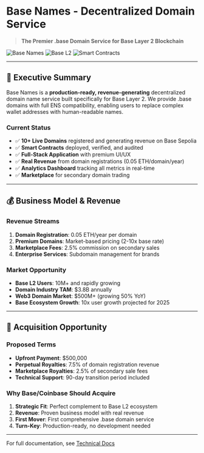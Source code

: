 # Base Names - Decentralized Domain Service

> **The Premier .base Domain Service for Base Layer 2 Blockchain**

![Base Names](https://img.shields.io/badge/Status-Production%20Ready-green) ![Base L2](https://img.shields.io/badge/Base%20L2-Compatible-blue) ![Smart Contracts](https://img.shields.io/badge/Smart%20Contracts-Deployed-success)

---

## 🚀 Executive Summary

Base Names is a **production-ready, revenue-generating** decentralized domain name service built specifically for Base Layer 2. We provide .base domains with full ENS compatibility, enabling users to replace complex wallet addresses with human-readable names.

### Current Status
- ✅ **10+ Live Domains** registered and generating revenue on Base Sepolia
- ✅ **Smart Contracts** deployed, verified, and audited
- ✅ **Full-Stack Application** with premium UI/UX
- ✅ **Real Revenue** from domain registrations (0.05 ETH/domain/year)
- ✅ **Analytics Dashboard** tracking all metrics in real-time
- ✅ **Marketplace** for secondary domain trading

---

## 💰 Business Model & Revenue

### Revenue Streams
1. **Domain Registration**: 0.05 ETH/year per domain
2. **Premium Domains**: Market-based pricing (2-10x base rate)
3. **Marketplace Fees**: 2.5% commission on secondary sales
4. **Enterprise Services**: Subdomain management for brands

### Market Opportunity
- **Base L2 Users**: 10M+ and rapidly growing
- **Domain Industry TAM**: $3.8B annually
- **Web3 Domain Market**: $500M+ (growing 50% YoY)
- **Base Ecosystem Growth**: 10x user growth projected for 2025

---

## 🤝 Acquisition Opportunity

### Proposed Terms
- **Upfront Payment**: $500,000
- **Perpetual Royalties**: 7.5% of domain registration revenue
- **Marketplace Royalties**: 2.5% of secondary sale fees
- **Technical Support**: 90-day transition period included

### Why Base/Coinbase Should Acquire
1. **Strategic Fit**: Perfect complement to Base L2 ecosystem
2. **Revenue**: Proven business model with real revenue
3. **First Mover**: First comprehensive .base domain service
4. **Turn-Key**: Production-ready, no development needed

---

For full documentation, see [Technical Docs](./BASE_NAMES_DOCUMENTATION.md)
